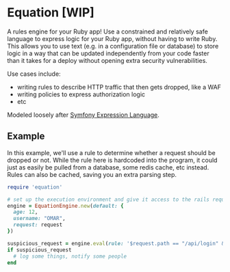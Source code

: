 # Equation [WIP]

A rules engine for your Ruby app! Use a constrained and relatively safe language to express logic for your Ruby app, without having to write Ruby. This allows you to use text (e.g. in a configuration file or database) to store logic in a way that can be updated independently from your code faster than it takes for a deploy without opening extra security vulnerabilities. 

Use cases include:

* writing rules to describe HTTP traffic that then gets dropped, like a WAF
* writing policies to express authorization logic
* etc

Modeled loosely after [Symfony Expression Language](https://symfony.com/doc/current/components/expression_language.html).

## Example

In this example, we'll use a rule to determine whether a request should be dropped or not. While the rule here is hardcoded into the program, it could just as easily be pulled from a database, some redis cache, etc instead. Rules can also be cached, saving you an extra parsing step.

```ruby
require 'equation'

# set up the execution environment and give it access to the rails request object
engine = EquationEngine.new(default: {
  age: 12,
  username: "OMAR",
  request: request
})

suspicious_request = engine.eval(rule: '$request.path == "/api/login" && $request.remote_ip == "1.2.3.4" && $username == "OMAR"')
if suspicious_request
  # log some things, notify some people
end
```
